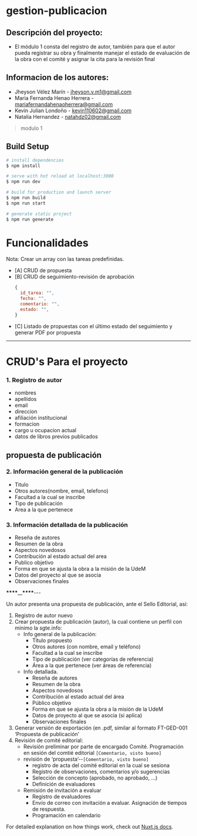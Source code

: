 # gestion-publicacion

## Descripción del proyecto:

* El módulo 1 consta del registro de autor, también para que el autor pueda registrar su obra y finalmente manejar el estado de evaluación de la obra con el comité y asignar la cita para la revisión final 

## Informacion de los autores:
* Jheyson Vélez Marín - jheyson.v.m1@gmail.com
* Maria Fernanda Henao Herrera - mariafernandahenaoherrera@gmail.com
* Kevin Julian Londoño - kevin110602@gmail.com
* Natalia Hernandez - natahdz02@gmail.com 
> modulo 1

## Build Setup

``` bash
# install dependencies
$ npm install

# serve with hot reload at localhost:3000
$ npm run dev

# build for production and launch server
$ npm run build
$ npm run start

# generate static project
$ npm run generate
```
# Funcionalidades

Nota: Crear un array con las tareas predefinidas.

- [A] CRUD de propuesta
- [B] CRUD de seguimiento-revisión de aprobación
  ```js
  {
    id_tarea: "",
    fecha: "",
    comentario: "",
    estado: "",
  }
  ```
- [C] Listado de propuestas con el último estado del seguimiento y generar PDF por propuesta

---

# CRUD's Para el proyecto

### 1. Registro de autor

- nombres
- apellidos
- email
- direccion
- afiliación institucional
- formacion
- cargo u ocupacion actual
- datos de libros previos publicados

## propuesta de publicación

### 2. Información general de la publicación

- Titulo
- Otros autores(nombre, email, telefono)
- Facultad a la cual se inscribe
- Tipo de publicación
- Area a la que pertenece

### 3. Información detallada de la publicación

- Reseña de autores
- Resumen de la obra
- Aspectos novedosos
- Contribución al estado actual del area
- Publico objetivo
- Forma en que se ajusta la obra a la misión de la UdeM
- Datos del proyecto al que se asocia
- Observaciones finales

**\*\*\*\***\_\_**\*\*\*\***---

Un autor presenta una propuesta de publicación, ante el Sello Editorial, así:

1. Registro de autor nuevo
2. Crear propuesta de publicación (autor), la cual contiene un perfil con mínimo la sgte.info:
   - Info general de la publicación:
     - Título propuesto
     - Otros autores (con nombre, email y teléfono)
     - Facultad a la cual se inscribe
     - Tipo de publicación (ver categorías de referencia)
     - Área a la que pertenece (ver áreas de referencia)
   - Info detallada.
     - Reseña de autores
     - Resumen de la obra
     - Aspectos novedosos
     - Contribución al estado actual del área
     - Público objetivo
     - Forma en que se ajusta la obra a la misión de la UdeM
     - Datos de proyecto al que se asocia (si aplica)
     - Observaciones finales
3. Generar versión de exportación (en .pdf, similar al formato FT-GED-001 ‘Propuesta de publicación’
4. Revisión de comité editorial:
   - Revisión preliminar por parte de encargado Comité. Programación en sesión del comtié editorial `[Comentario, visto bueno]`
   - revisión de ‘propuesta’--`[Comentario, visto bueno]`
     - registro de acta del comité editorial en la cual se sesiona
     - Registro de observaciones, comentarios y/o sugerencias
     - Selección de concepto (aprobado, no aprobado, …)
     - Definición de evaluadores
   - Remisión de invitación a evaluar
     - Registro de evaluadores
     - Envío de correo con invitación a evaluar. Asignación de tiempos de respuesta.
     - Programación en calendario


For detailed explanation on how things work, check out [Nuxt.js docs](https://nuxtjs.org).
